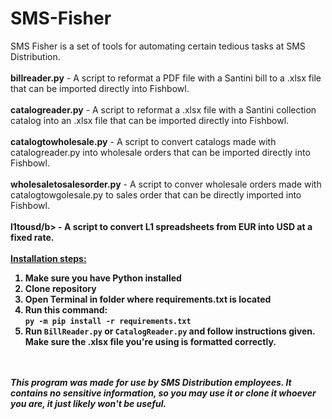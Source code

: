 # SMS-Fisher
SMS Fisher is a set of tools for automating certain tedious tasks at SMS Distribution. </br></br>
<b>billreader.py</b> - A script to reformat a PDF file with a Santini bill to a .xlsx file that can be imported directly into Fishbowl.</br></br>
<b>catalogreader.py</b> - A script to reformat a .xlsx file with a Santini collection catalog into an .xlsx file that can be imported directly into Fishbowl.</br></br>
<b>catalogtowholesale.py</b> - A script to convert catalogs made with catalogreader.py into wholesale orders that can be imported directly into Fishbowl.</br></br>
<b>wholesaletosalesorder.py</b> - A script to conver wholesale orders made with catalogtowgolesale.py to sales order that can be directly imported into Fishbowl.</br></br>
<b>l1tousd/b> - A script to convert L1 spreadsheets from EUR into USD at a fixed rate.</br></br>
<u>Installation steps:</u>
<ol>
    <li>Make sure you have Python installed</li>
    <li>Clone repository</li>
    <li>Open Terminal in folder where requirements.txt is located</li>
    <li>Run this command:
    <br><code>py -m pip install -r requirements.txt</code></li>
    <li>Run <code>BillReader.py</code> or <code>CatalogReader.py</code> and follow instructions given. Make sure the .xlsx file you're using is formatted correctly.</li>
</ol>
<br><br>
<b><i>This program was made for use by SMS Distribution employees. It contains no sensitive information, so you may use it or clone it whoever you are, it just likely won't be useful.</i></b>

